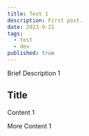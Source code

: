```yaml
---
title: Test 1
description: First post.
date: 2023-9-21
tags:
  - test
  - dev
published: true
---
```


Brief Description 1

## Title

Content 1

More Content 1
